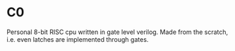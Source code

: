 # C0
Personal 8-bit RISC cpu written in gate level verilog. Made from the scratch, i.e. even latches are implemented through gates.
